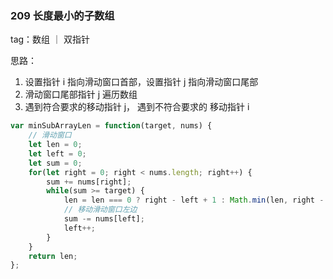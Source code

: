 ### 209 长度最小的子数组

tag：数组 ｜ 双指针

思路：

1. 设置指针 i 指向滑动窗口首部，设置指针 j 指向滑动窗口尾部
2. 滑动窗口尾部指针 j 遍历数组
3. 遇到符合要求的移动指针 j， 遇到不符合要求的 移动指针 i 

```javascript
var minSubArrayLen = function(target, nums) {
    // 滑动窗口
    let len = 0;
    let left = 0;
    let sum = 0;
    for(let right = 0; right < nums.length; right++) {
        sum += nums[right];
        while(sum >= target) {
            len = len === 0 ? right - left + 1 : Math.min(len, right - left + 1);
            // 移动滑动窗口左边
            sum -= nums[left];
            left++;
        }
    }
    return len;
};
```

  